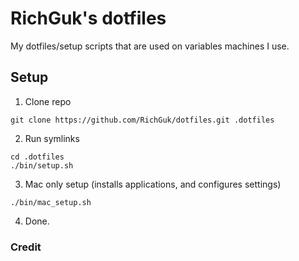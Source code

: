 # RichGuk's dotfiles

My dotfiles/setup scripts that are used on variables machines I use.


## Setup

1. Clone repo

```
git clone https://github.com/RichGuk/dotfiles.git .dotfiles
```

2. Run symlinks

```
cd .dotfiles
./bin/setup.sh
```

3. Mac only setup (installs applications, and configures settings)

```
./bin/mac_setup.sh
```

4. Done.


### Credit

